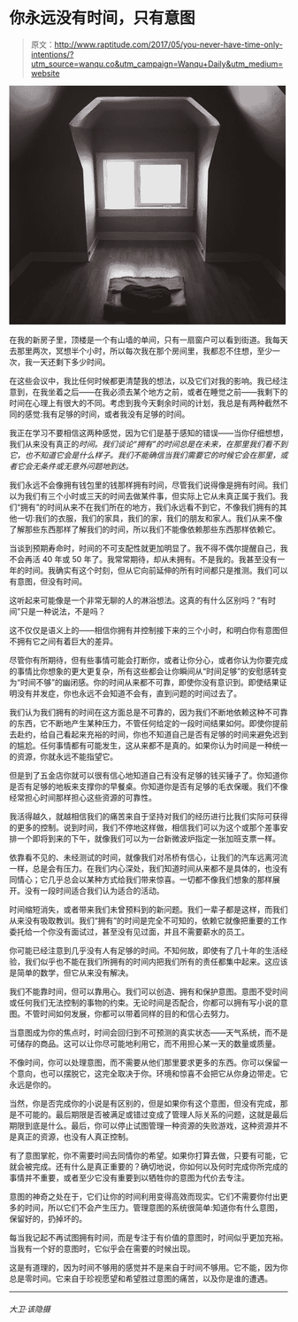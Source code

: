 # 你永远没有时间，只有意图

> 原文：<http://www.raptitude.com/2017/05/you-never-have-time-only-intentions/?utm_source=wanqu.co&utm_campaign=Wanqu+Daily&utm_medium=website>

![Post image for You Never Have Time, Only Intentions](img/2fc81af98f5d795264e53ecbe8438f3a.png)

在我的新房子里，顶楼是一个有山墙的单间，只有一扇窗户可以看到街道。我每天去那里两次，冥想半个小时，所以每次我在那个房间里，我都忍不住想，至少一次，我一天还剩下多少时间。

在这些会议中，我比任何时候都更清楚我的想法，以及它们对我的影响。我已经注意到，在我坐着之后——在我必须去某个地方之前，或者在睡觉之前——我剩下的时间在心理上有很大的不同。考虑到我今天剩余时间的计划，我总是有两种截然不同的感觉:我有足够的时间，或者我没有足够的时间。

我正在学习不要相信这两种感觉，因为它们是基于感知的错误——当你仔细想想，我们从来没有真正的*时间。我们谈论“拥有”的时间总是在未来，在那里我们看不到它，也不知道它会是什么样子。我们不能确信当我们需要它的时候它会在那里，或者它会无条件或无意外问题地到达。*

我们永远不会像拥有钱包里的钱那样拥有时间，尽管我们说得像是拥有时间。我们以为我们有三个小时或三天的时间去做某件事，但实际上它从未真正属于我们。我们“拥有”的时间从来不在我们所在的地方，我们永远看不到它，不像我们拥有的其他一切:我们的衣服，我们的家具，我们的家，我们的朋友和家人。我们从来不像了解那些东西那样了解我们的时间，所以我们不能像依赖那些东西那样依赖它。

当谈到预期寿命时，时间的不可支配性就更加明显了。我不得不偶尔提醒自己，我不会再活 40 年或 50 年了。我常常期待，却从未拥有。不是我的。我甚至没有一年的时间。我确实有这个时刻，但从它向前延伸的所有时间都只是推测。我们可以有意图，但没有时间。

这听起来可能像是一个非常无聊的人的淋浴想法。这真的有什么区别吗？“有时间”只是一种说法，不是吗？

这不仅仅是语义上的——相信你拥有并控制接下来的三个小时，和明白你有意图但不拥有它之间有着巨大的差异。

尽管你有所期待，但有些事情可能会打断你，或者让你分心，或者你认为你要完成的事情比你想象的更大更复杂，所有这些都会让你瞬间从“时间足够”的安慰感转变为“时间不够”的幽闭感。你的时间从来都不可靠，即使你没有意识到。即使结果证明没有并发症，你也永远不会知道不会有，直到问题的时间过去了。

我们认为我们拥有的时间在这方面总是不可靠的，因为我们不断地依赖这种不可靠的东西，它不断地产生某种压力，不管任何给定的一段时间结果如何。即使你提前去赴约，给自己看起来充裕的时间，你也不知道自己是否有足够的时间来避免迟到的尴尬。任何事情都有可能发生，这从来都不是真的。如果你认为时间是一种统一的资源，你就永远不能指望它。

但是到了五金店你就可以很有信心地知道自己有没有足够的钱买锤子了。你知道你是否有足够的地板来支撑你的早餐桌。你知道你是否有足够的毛衣保暖。我们不像经常担心时间那样担心这些资源的可靠性。

我活得越久，就越相信我们的痛苦来自于坚持对我们的经历进行比我们实际可获得的更多的控制。说到时间，我们不停地这样做，相信我们可以为这个或那个差事安排一个即将到来的下午，就像我们可以为一台新微波炉指定一张加班支票一样。

依靠看不见的、未经测试的时间，就像我们对吊桥有信心，让我们的汽车远离河流一样，总是会有压力。在我们内心深处，我们知道时间从来都不是具体的，也没有同情心；它几乎总会以某种方式给我们带来惊喜。一切都不像我们想象的那样展开。没有一段时间适合我们认为适合的活动。

时间缩短消失，或者带来我们未曾预料到的新问题。我们一辈子都是这样，而我们从来没有吸取教训。我们“拥有”的时间是完全不可知的，依赖它就像把重要的工作委托给一个你没有面试过，甚至没有见过面，并且不需要薪水的员工。

你可能已经注意到几乎没有人有足够的时间。不知何故，即使有了几十年的生活经验，我们似乎也不能在我们所拥有的时间内把我们所有的责任都集中起来。这应该是简单的数学，但它从来没有解决。

我们不能靠时间，但可以靠用心。我们可以创造、拥有和保护意图。意图不受时间或任何我们无法控制的事物的约束。无论时间是否配合，你都可以拥有写小说的意图。不管时间如何发展，你都可以带着同样的目的和信心去努力。

当意图成为你的焦点时，时间会回归到不可预测的真实状态——天气系统，而不是可储存的商品。这可以让你尽可能地利用它，而不用担心某一天的数量或质量。

不像时间，你可以处理意图，而不需要从他们那里要求更多的东西。你可以保留一个意向，也可以摆脱它，这完全取决于你。环境和惊喜不会把它从你身边带走。它永远是你的。

当然，你是否完成你的小说是有区别的，但是如果你有这个意图，但没有完成，那是不可能的。最后期限是否被满足或错过变成了管理人际关系的问题，这就是最后期限到底是什么。最后，你可以停止试图管理一种资源的失败游戏，这种资源并不是真正的资源，也没有人真正控制。

有了意图掌舵，你不需要时间去同情你的希望。如果你打算去做，只要有可能，它就会被完成。还有什么是真正重要的？确切地说，你如何以及何时完成你所完成的事情并不重要，或者至少它没有重要到以牺牲你的意图为代价去专注。

意图的神奇之处在于，它们让你的时间利用变得高效而现实。它们不需要你付出更多的时间，所以它们不会产生压力。管理意图的系统很简单:知道你有什么意图，保留好的，扔掉坏的。

每当我记起不再试图拥有时间，而是专注于有价值的意图时，时间似乎更加充裕。当我有一个好的意图时，它似乎会在需要的时候出现。

这是有道理的，因为时间不够用的感觉并不是来自于时间不够用。它不能，因为你总是零时间。它来自于珍视愿望和希望胜过意图的痛苦，以及你是谁的遭遇。

***

###### 大卫·该隐摄
